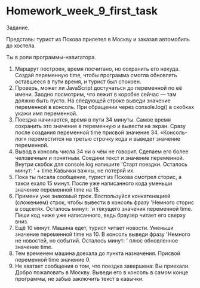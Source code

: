 # Homework_week_9_first_task

Задание.

Представь: турист из Пскова прилетел в Москву и заказал автомобиль до хостела.

Ты в роли программы-навигатора.

1) Маршрут построен, время посчитано, но сохранить его некуда. Создай переменную time, чтобы программа смогла обновлять оставшееся в пути время, и турист был спокоен.
2) Проверь, может ли JavaScript достучаться до переменной по её имени. Заодно посмотрим, что лежит в коробке сейчас — там должно быть пусто. На следующей строке выведи значение переменной в консоль. При обращении через  console.log()  в скобках укажи имя переменной.
3) Поездка начинается, время в пути 34 минуты. Самое время сохранить это значение в переменную и вывести на экран. Сразу после создания переменной time присвой значение 34. «Консоль-лог» переместится на третью строчку кода и выведет значение переменной.
4) Вывод в консоль числа 34 ни о чём не говорит. Сделаем его более человечным и понятным. Соедини текст и значение переменной. Внутри скобок для console.log  напишите 'Старт поездки. Осталось минут: ' + time.Кавычки важны, не потеряй их.
5) Пока ты писала сообщение, турист из Пскова смотрел сторис, а такси ехало 15 минут. После уже написанного кода уменьши значение переменной time на 15.
6) Примени уже знакомый трюк. Воспользуйся конкатенацией (сложением) строк, чтобы вывести в консоль фразу 'Немного сторис в соцсетях. Осталось минут: 'и текущего значения переменной time. Пиши код ниже уже написанного, ведь браузер читает его сверху вниз.
7) Ещё 10 минут. Машина едет, турист читает новости. Уменьши значение переменной time на 10. В консоль выведи фразу 'Немного не новостей, но событий. Осталось минут: ' плюс обновленное значение time.
8) Тем временем машина доехала до пункта назначения. Присвой переменной time значение 0.
9) Не хватает сообщения о том, что поездка завершена: Вы приехали. Добро пожаловать в Москву. Выведи его в консоль в самом конце программы, не забыв заключить текст в кавычки.
